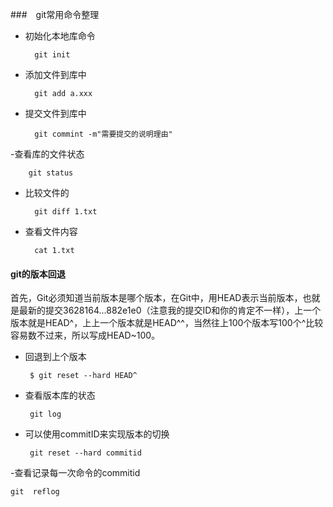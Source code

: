 ###　git常用命令整理

- 初始化本地库命令

        git init 


- 添加文件到库中

        git add a.xxx


- 提交文件到库中

        git commint -m"需要提交的说明理由"              


-查看库的文件状态

        git status

- 比较文件的

        git diff 1.txt

- 查看文件内容

        cat 1.txt
####  git的版本回退

首先，Git必须知道当前版本是哪个版本，在Git中，用HEAD表示当前版本，也就是最新的提交3628164...882e1e0（注意我的提交ID和你的肯定不一样），上一个版本就是HEAD^，上上一个版本就是HEAD^^，当然往上100个版本写100个^比较容易数不过来，所以写成HEAD~100。

 - 回退到上个版本

        $ git reset --hard HEAD^

 - 查看版本库的状态

        git log

 - 可以使用commitID来实现版本的切换

        git reset --hard commitid

 -查看记录每一次命令的commitid

    git  reflog       